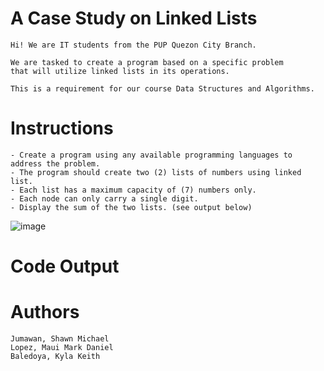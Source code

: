 # A Case Study on Linked Lists

    Hi! We are IT students from the PUP Quezon City Branch.

    We are tasked to create a program based on a specific problem
    that will utilize linked lists in its operations.

    This is a requirement for our course Data Structures and Algorithms.

# Instructions

    - Create a program using any available programming languages to address the problem.
    - The program should create two (2) lists of numbers using linked list.
    - Each list has a maximum capacity of (7) numbers only.
    - Each node can only carry a single digit.
    - Display the sum of the two lists. (see output below)

![image](https://github.com/ImShawnTheSheep/DSA-LinkedList-CaseStudy/blob/main/image.png)

# Code Output

# Authors

    Jumawan, Shawn Michael
    Lopez, Maui Mark Daniel
    Baledoya, Kyla Keith

